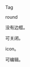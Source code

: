 Tag

<preview src="components.tag.tag" />

round

<preview src="components.tag.tag-round" />

没有边框。

<preview src="components.tag.tag-bordered" />

可关闭。

<preview src="components.tag.tag-closable" />

icon。

<preview src="components.tag.tag-icon" />

可编辑。

<preview src="components.tag.tag-editable" />